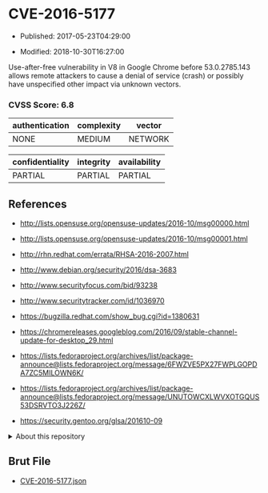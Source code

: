 # CVE-2016-5177

- Published: 2017-05-23T04:29:00

- Modified: 2018-10-30T16:27:00

Use-after-free vulnerability in V8 in Google Chrome before 53.0.2785.143 allows remote attackers to cause a denial of service (crash) or possibly have unspecified other impact via unknown vectors.

### CVSS Score: **6.8**

| authentication | complexity | vector |
| --- | --- | --- |
| NONE | MEDIUM | NETWORK |

| confidentiality | integrity | availability |
| --- | --- | --- |
| PARTIAL | PARTIAL | PARTIAL |

## References

* http://lists.opensuse.org/opensuse-updates/2016-10/msg00000.html

* http://lists.opensuse.org/opensuse-updates/2016-10/msg00001.html

* http://rhn.redhat.com/errata/RHSA-2016-2007.html

* http://www.debian.org/security/2016/dsa-3683

* http://www.securityfocus.com/bid/93238

* http://www.securitytracker.com/id/1036970

* https://bugzilla.redhat.com/show_bug.cgi?id=1380631

* https://chromereleases.googleblog.com/2016/09/stable-channel-update-for-desktop_29.html

* https://lists.fedoraproject.org/archives/list/package-announce@lists.fedoraproject.org/message/6FWZVE5PX27FWPLGOPDA7ZC5MILOWN6K/

* https://lists.fedoraproject.org/archives/list/package-announce@lists.fedoraproject.org/message/UNUTOWCXLWVXOTGQUS53DSRVTO3J226Z/

* https://security.gentoo.org/glsa/201610-09

<details>
<summary>About this repository</summary> 

  This repository is part of the project [Live Hack CVE](https://github.com/Live-Hack-CVE). Main website can be found [www.live-hack.org](https://www.live-hack.org) 
  
  Made by [Sn0wAlice](https://github.com/Sn0wAlice) for the people that care about security and need to have a feed of the latest CVEs. Hope you enjoy it, don't forget to star the repo and follow me on [Twitter](https://twitter.com/Sn0wAlice) and [Github](https://github.com/Sn0wAlice). And that is my [personnal website](https://www.alice-snow.me/)

  - [Home Page](https://github.com/Live-Hack-CVE)
  - [Framework](https://github.com/Live-Hack-CVE/cve-framework)
  - [CVE database](https://github.com/Live-Hack-CVE/full_database)
  - [Changelog](https://github.com/Live-Hack-CVE/Changelog)
</details>

## Brut File

* [CVE-2016-5177.json](https://raw.githubusercontent.com/Live-Hack-CVE/full_database/main/cves/2016/CVE-2016-5177.json)

